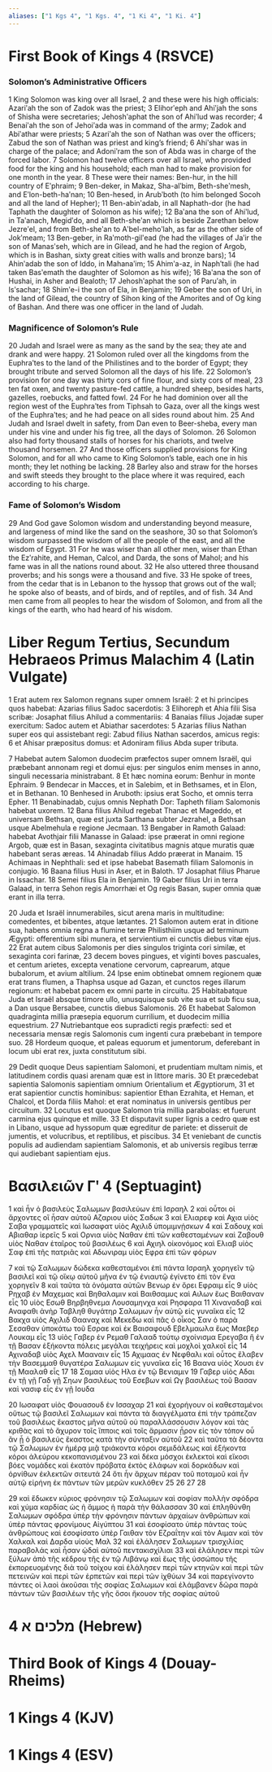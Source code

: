 ```yaml
---
aliases: ["1 Kgs 4", "1 Kgs. 4", "1 Ki 4", "1 Ki. 4"]
---
```



# First Book of Kings 4 (RSVCE)

### Solomon’s Administrative Officers
1 King Solomon was king over all Israel,
2 and these were his high officials: Azariʹah the son of Zadok was the priest;
3 Elihorʹeph and Ahiʹjah the sons of Shisha were secretaries; Jehoshʹaphat the son of Ahiʹlud was recorder;
4 Benaiʹah the son of Jehoiʹada was in command of the army; Zadok and Abiʹathar were priests;
5 Azariʹah the son of Nathan was over the officers; Zabud the son of Nathan was priest and king’s friend;
6 Ahiʹshar was in charge of the palace; and Adoniʹram the son of Abda was in charge of the forced labor.
7 Solomon had twelve officers over all Israel, who provided food for the king and his household; each man had to make provision for one month in the year.
8 These were their names: Ben-hur, in the hill country of Eʹphraim;
9 Ben-deker, in Makaz, Sha-alʹbim, Beth-sheʹmesh, and Eʹlon-beth-haʹnan;
10 Ben-hesed, in Arubʹboth (to him belonged Socoh and all the land of Hepher);
11 Ben-abinʹadab, in all Naphath-dor (he had Taphath the daughter of Solomon as his wife);
12 Baʹana the son of Ahiʹlud, in Taʹanach, Megidʹdo, and all Beth-sheʹan which is beside Zarethan below Jezreʹel, and from Beth-sheʹan to Aʹbel-mehoʹlah, as far as the other side of Jokʹmeam;
13 Ben-geber, in Raʹmoth-gilʹead (he had the villages of Jaʹir the son of Manasʹseh, which are in Gilead, and he had the region of Argob, which is in Bashan, sixty great cities with walls and bronze bars);
14 Ahinʹadab the son of Iddo, in Mahanaʹim;
15 Ahimʹa-az, in Naphʹtali (he had taken Basʹemath the daughter of Solomon as his wife);
16 Baʹana the son of Hushai, in Asher and Bealoth;
17 Jehoshʹaphat the son of Paruʹah, in Isʹsachar;
18 Shimʹe-i the son of Ela, in Benjamin;
19 Geber the son of Uri, in the land of Gilead, the country of Sihon king of the Amorites and of Og king of Bashan. And there was one officer in the land of Judah.
### Magnificence of Solomon’s Rule
20 Judah and Israel were as many as the sand by the sea; they ate and drank and were happy.
21 Solomon ruled over all the kingdoms from the Euphraʹtes to the land of the Philistines and to the border of Egypt; they brought tribute and served Solomon all the days of his life.
22 Solomon’s provision for one day was thirty cors of fine flour, and sixty cors of meal,
23 ten fat oxen, and twenty pasture-fed cattle, a hundred sheep, besides harts, gazelles, roebucks, and fatted fowl.
24 For he had dominion over all the region west of the Euphraʹtes from Tiphsah to Gaza, over all the kings west of the Euphraʹtes; and he had peace on all sides round about him.
25 And Judah and Israel dwelt in safety, from Dan even to Beer-sheba, every man under his vine and under his fig tree, all the days of Solomon.
26 Solomon also had forty thousand stalls of horses for his chariots, and twelve thousand horsemen.
27 And those officers supplied provisions for King Solomon, and for all who came to King Solomon’s table, each one in his month; they let nothing be lacking.
28 Barley also and straw for the horses and swift steeds they brought to the place where it was required, each according to his charge.
### Fame of Solomon’s Wisdom
29 And God gave Solomon wisdom and understanding beyond measure, and largeness of mind like the sand on the seashore,
30 so that Solomon’s wisdom surpassed the wisdom of all the people of the east, and all the wisdom of Egypt.
31 For he was wiser than all other men, wiser than Ethan the Ezʹrahite, and Heman, Calcol, and Darda, the sons of Mahol; and his fame was in all the nations round about.
32 He also uttered three thousand proverbs; and his songs were a thousand and five.
33 He spoke of trees, from the cedar that is in Lebanon to the hyssop that grows out of the wall; he spoke also of beasts, and of birds, and of reptiles, and of fish.
34 And men came from all peoples to hear the wisdom of Solomon, and from all the kings of the earth, who had heard of his wisdom.


# Liber Regum Tertius, Secundum Hebraeos Primus Malachim 4 (Latin Vulgate)

1 Erat autem rex Salomon regnans super omnem Israël:
2 et hi principes quos habebat: Azarias filius Sadoc sacerdotis:
3 Elihoreph et Ahia filii Sisa scribæ: Josaphat filius Ahilud a commentariis:
4 Banaias filius Jojadæ super exercitum: Sadoc autem et Abiathar sacerdotes:
5 Azarias filius Nathan super eos qui assistebant regi: Zabud filius Nathan sacerdos, amicus regis:
6 et Ahisar præpositus domus: et Adoniram filius Abda super tributa.

7 Habebat autem Salomon duodecim præfectos super omnem Israël, qui præbebant annonam regi et domui ejus: per singulos enim menses in anno, singuli necessaria ministrabant.
8 Et hæc nomina eorum: Benhur in monte Ephraim.
9 Bendecar in Macces, et in Salebim, et in Bethsames, et in Elon, et in Bethanan.
10 Benhesed in Aruboth: ipsius erat Socho, et omnis terra Epher.
11 Benabinadab, cujus omnis Nephath Dor: Tapheth filiam Salomonis habebat uxorem.
12 Bana filius Ahilud regebat Thanac et Mageddo, et universam Bethsan, quæ est juxta Sarthana subter Jezrahel, a Bethsan usque Abelmehula e regione Jecmaan.
13 Bengaber in Ramoth Galaad: habebat Avothjair filii Manasse in Galaad: ipse præerat in omni regione Argob, quæ est in Basan, sexaginta civitatibus magnis atque muratis quæ habebant seras æreas.
14 Ahinadab filius Addo præerat in Manaim.
15 Achimaas in Nephthali: sed et ipse habebat Basemath filiam Salomonis in conjugio.
16 Baana filius Husi in Aser, et in Baloth.
17 Josaphat filius Pharue in Issachar.
18 Semei filius Ela in Benjamin.
19 Gaber filius Uri in terra Galaad, in terra Sehon regis Amorrhæi et Og regis Basan, super omnia quæ erant in illa terra.

20 Juda et Israël innumerabiles, sicut arena maris in multitudine: comedentes, et bibentes, atque lætantes.
21 Salomon autem erat in ditione sua, habens omnia regna a flumine terræ Philisthiim usque ad terminum Ægypti: offerentium sibi munera, et servientium ei cunctis diebus vitæ ejus.
22 Erat autem cibus Salomonis per dies singulos triginta cori similæ, et sexaginta cori farinæ,
23 decem boves pingues, et viginti boves pascuales, et centum arietes, excepta venatione cervorum, caprearum, atque bubalorum, et avium altilium.
24 Ipse enim obtinebat omnem regionem quæ erat trans flumen, a Thaphsa usque ad Gazan, et cunctos reges illarum regionum: et habebat pacem ex omni parte in circuitu.
25 Habitabatque Juda et Israël absque timore ullo, unusquisque sub vite sua et sub ficu sua, a Dan usque Bersabee, cunctis diebus Salomonis.
26 Et habebat Salomon quadraginta millia præsepia equorum currilium, et duodecim millia equestrium.
27 Nutriebantque eos supradicti regis præfecti: sed et necessaria mensæ regis Salomonis cum ingenti cura præbebant in tempore suo.
28 Hordeum quoque, et paleas equorum et jumentorum, deferebant in locum ubi erat rex, juxta constitutum sibi.

29 Dedit quoque Deus sapientiam Salomoni, et prudentiam multam nimis, et latitudinem cordis quasi arenam quæ est in littore maris.
30 Et præcedebat sapientia Salomonis sapientiam omnium Orientalium et Ægyptiorum,
31 et erat sapientior cunctis hominibus: sapientior Ethan Ezrahita, et Heman, et Chalcol, et Dorda filiis Mahol: et erat nominatus in universis gentibus per circuitum.
32 Locutus est quoque Salomon tria millia parabolas: et fuerunt carmina ejus quinque et mille.
33 Et disputavit super lignis a cedro quæ est in Libano, usque ad hyssopum quæ egreditur de pariete: et disseruit de jumentis, et volucribus, et reptilibus, et piscibus.
34 Et veniebant de cunctis populis ad audiendam sapientiam Salomonis, et ab universis regibus terræ qui audiebant sapientiam ejus.


# Βασιλειῶν Γʹ 4 (Septuagint)

1 καὶ ἦν ὁ βασιλεὺς Σαλωμων βασιλεύων ἐπὶ Ισραηλ
2 καὶ οὗτοι οἱ ἄρχοντες οἳ ἦσαν αὐτοῦ Αζαριου υἱὸς Σαδωκ
3 καὶ Ελιαρεφ καὶ Αχια υἱὸς Σαβα γραμματεῖς καὶ Ιωσαφατ υἱὸς Αχιλιδ ὑπομιμνῄσκων
4 καὶ Σαδουχ καὶ Αβιαθαρ ἱερεῖς
5 καὶ Ορνια υἱὸς Ναθαν ἐπὶ τῶν καθεσταμένων καὶ Ζαβουθ υἱὸς Ναθαν ἑταῖρος τοῦ βασιλέως
6 καὶ Αχιηλ οἰκονόμος καὶ Ελιαβ υἱὸς Σαφ ἐπὶ τῆς πατριᾶς καὶ Αδωνιραμ υἱὸς Εφρα ἐπὶ τῶν φόρων

7 καὶ τῷ Σαλωμων δώδεκα καθεσταμένοι ἐπὶ πάντα Ισραηλ χορηγεῖν τῷ βασιλεῖ καὶ τῷ οἴκῳ αὐτοῦ μῆνα ἐν τῷ ἐνιαυτῷ ἐγίνετο ἐπὶ τὸν ἕνα χορηγεῖν
8 καὶ ταῦτα τὰ ὀνόματα αὐτῶν Βενωρ ἐν ὄρει Εφραιμ εἷς
9 υἱὸς Ρηχαβ ἐν Μαχεμας καὶ Βηθαλαμιν καὶ Βαιθσαμυς καὶ Αιλων ἕως Βαιθαναν εἷς
10 υἱὸς Εσωθ Βηρβηθνεμα Λουσαμηνχα καὶ Ρησφαρα
11 Χιναναδαβ καὶ Αναφαθι ἀνὴρ Ταβληθ θυγάτηρ Σαλωμων ἦν αὐτῷ εἰς γυναῖκα εἷς
12 Βακχα υἱὸς Αχιλιδ Θααναχ καὶ Μεκεδω καὶ πᾶς ὁ οἶκος Σαν ὁ παρὰ Σεσαθαν ὑποκάτω τοῦ Εσραε καὶ ἐκ Βαισαφουδ Εβελμαωλα ἕως Μαεβερ Λουκαμ εἷς
13 υἱὸς Γαβερ ἐν Ρεμαθ Γαλααδ τούτῳ σχοίνισμα Ερεγαβα ἣ ἐν τῇ Βασαν ἑξήκοντα πόλεις μεγάλαι τειχήρεις καὶ μοχλοὶ χαλκοῖ εἷς
14 Αχιναδαβ υἱὸς Αχελ Μααναιν εἷς
15 Αχιμαας ἐν Νεφθαλι καὶ οὗτος ἔλαβεν τὴν Βασεμμαθ θυγατέρα Σαλωμων εἰς γυναῖκα εἷς
16 Βαανα υἱὸς Χουσι ἐν τῇ Μααλαθ εἷς
17 
18 Σαμαα υἱὸς Ηλα ἐν τῷ Βενιαμιν
19 Γαβερ υἱὸς Αδαι ἐν τῇ γῇ Γαδ γῇ Σηων βασιλέως τοῦ Εσεβων καὶ Ωγ βασιλέως τοῦ Βασαν καὶ νασιφ εἷς ἐν γῇ Ιουδα

20 Ιωσαφατ υἱὸς Φουασουδ ἐν Ισσαχαρ
21 καὶ ἐχορήγουν οἱ καθεσταμένοι οὕτως τῷ βασιλεῖ Σαλωμων καὶ πάντα τὰ διαγγέλματα ἐπὶ τὴν τράπεζαν τοῦ βασιλέως ἕκαστος μῆνα αὐτοῦ οὐ παραλλάσσουσιν λόγον καὶ τὰς κριθὰς καὶ τὸ ἄχυρον τοῖς ἵπποις καὶ τοῖς ἅρμασιν ᾖρον εἰς τὸν τόπον οὗ ἂν ᾖ ὁ βασιλεύς ἕκαστος κατὰ τὴν σύνταξιν αὐτοῦ
22 καὶ ταῦτα τὰ δέοντα τῷ Σαλωμων ἐν ἡμέρᾳ μιᾷ τριάκοντα κόροι σεμιδάλεως καὶ ἑξήκοντα κόροι ἀλεύρου κεκοπανισμένου
23 καὶ δέκα μόσχοι ἐκλεκτοὶ καὶ εἴκοσι βόες νομάδες καὶ ἑκατὸν πρόβατα ἐκτὸς ἐλάφων καὶ δορκάδων καὶ ὀρνίθων ἐκλεκτῶν σιτευτά
24 ὅτι ἦν ἄρχων πέραν τοῦ ποταμοῦ καὶ ἦν αὐτῷ εἰρήνη ἐκ πάντων τῶν μερῶν κυκλόθεν
25 
26 
27 
28

29 καὶ ἔδωκεν κύριος φρόνησιν τῷ Σαλωμων καὶ σοφίαν πολλὴν σφόδρα καὶ χύμα καρδίας ὡς ἡ ἄμμος ἡ παρὰ τὴν θάλασσαν
30 καὶ ἐπληθύνθη Σαλωμων σφόδρα ὑπὲρ τὴν φρόνησιν πάντων ἀρχαίων ἀνθρώπων καὶ ὑπὲρ πάντας φρονίμους Αἰγύπτου
31 καὶ ἐσοφίσατο ὑπὲρ πάντας τοὺς ἀνθρώπους καὶ ἐσοφίσατο ὑπὲρ Γαιθαν τὸν Εζραΐτην καὶ τὸν Αιμαν καὶ τὸν Χαλκαλ καὶ Δαρδα υἱοὺς Μαλ
32 καὶ ἐλάλησεν Σαλωμων τρισχιλίας παραβολάς καὶ ἦσαν ᾠδαὶ αὐτοῦ πεντακισχίλιαι
33 καὶ ἐλάλησεν περὶ τῶν ξύλων ἀπὸ τῆς κέδρου τῆς ἐν τῷ Λιβάνῳ καὶ ἕως τῆς ὑσσώπου τῆς ἐκπορευομένης διὰ τοῦ τοίχου καὶ ἐλάλησεν περὶ τῶν κτηνῶν καὶ περὶ τῶν πετεινῶν καὶ περὶ τῶν ἑρπετῶν καὶ περὶ τῶν ἰχθύων
34 καὶ παρεγίνοντο πάντες οἱ λαοὶ ἀκοῦσαι τῆς σοφίας Σαλωμων καὶ ἐλάμβανεν δῶρα παρὰ πάντων τῶν βασιλέων τῆς γῆς ὅσοι ἤκουον τῆς σοφίας αὐτοῦ


# 4 מלכים א (Hebrew)


# Third Book of Kings 4 (Douay-Rheims)


# 1 Kings 4 (KJV)


# 1 Kings 4 (ESV)

